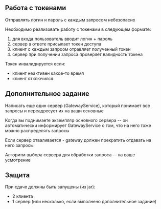 ## Работа с токенами

Отправлять логин и пароль с каждым запросом небезопасно

Необходимо реализовать работу с токенами в следующем формате:
1. для входа пользователь вводит логин + пароль
2. сервер в ответе присылает токен доступа
3. клиент с каждым запроом отравляет полученный токен
4. сервер при получении запроса проверяет валидность токена

Токен инвалидируется если:
- клиент неактивен какое-то время
- клиент отключился


## Дополнительное задание

Написать еще один сервер (GatewayService), который понимает все запросы и переадресует их на ваши основные

Когда вы поднимаете экземпляр основного сервера -- он автоматически информирует GatewayService о том, что на него тоже можно распределять запросы

Если сервер отваливается - gateway должен прекратить отдавать на него запросы

Алгоритм выбора сервера для обработки запроса -- на ваше усмотрение


## Защита

При сдаче должны быть запущены (из jar):
- 2 клиента
- 1 сервер (или несколько, если выполнено дополнительное задание)
